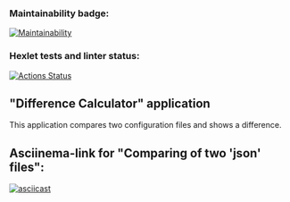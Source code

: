 ### Maintainability badge:

[![Maintainability](https://api.codeclimate.com/v1/badges/28949565428f6e0206f2/maintainability)](https://codeclimate.com/github/IKS26/frontend-project-46/maintainability)

### Hexlet tests and linter status:

[![Actions Status](https://github.com/IKS26/frontend-project-46/actions/workflows/hexlet-check.yml/badge.svg)](https://github.com/IKS26/frontend-project-46/actions)

## "Difference Calculator" application

This application compares two configuration files and shows a difference.

## Asciinema-link for "Comparing of two 'json' files":

[![asciicast](https://https://asciinema.org/a/vkMV8okwiUKogNjCx6bzmycIg.svg)](https://asciinema.org/a/vkMV8okwiUKogNjCx6bzmycIg)